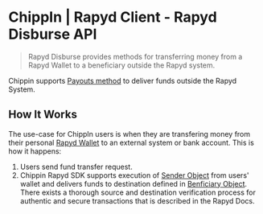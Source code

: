 # ChippIn | Rapyd Client - Rapyd Disburse API

> Rapyd Disburse provides methods for transferring money from a Rapyd Wallet to a beneficiary outside the Rapyd system.

Chippin supports [Payouts method](https://docs.rapyd.net/build-with-rapyd/docs/payouts) to deliver funds outside the Rapyd System.

## How It Works
The use-case for ChippIn users is when they are transfering money from their personal [Rapyd Wallet](https://docs.rapyd.net/build-with-rapyd/reference/rapyd-wallet-overview) to an external system or bank account. This is how it happens:

1. Users send fund transfer request.
2. Chippin Rapyd SDK supports execution of [Sender Object](https://docs.rapyd.net/build-with-rapyd/reference/sender-object) from users' wallet and delivers funds to destination defined in [Benficiary Object](https://docs.rapyd.net/build-with-rapyd/reference/beneficiary-object). There exists a thorough source and destination verification process for authentic and secure transactions that is described in the Rapyd Docs.
